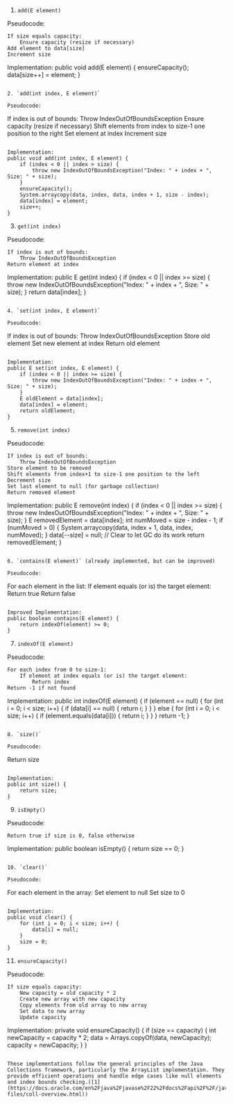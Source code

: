 1. `add(E element)`

Pseudocode:
```
If size equals capacity:
    Ensure capacity (resize if necessary)
Add element to data[size]
Increment size
```

Implementation:
public void add(E element) {
    ensureCapacity();
    data[size++] = element;
}
```

2. `add(int index, E element)`

Pseudocode:
```
If index is out of bounds:
    Throw IndexOutOfBoundsException
Ensure capacity (resize if necessary)
Shift elements from index to size-1 one position to the right
Set element at index
Increment size
```

Implementation:
public void add(int index, E element) {
    if (index < 0 || index > size) {
        throw new IndexOutOfBoundsException("Index: " + index + ", Size: " + size);
    }
    ensureCapacity();
    System.arraycopy(data, index, data, index + 1, size - index);
    data[index] = element;
    size++;
}
```

3. `get(int index)`

Pseudocode:
```
If index is out of bounds:
    Throw IndexOutOfBoundsException
Return element at index
```

Implementation:
public E get(int index) {
    if (index < 0 || index >= size) {
        throw new IndexOutOfBoundsException("Index: " + index + ", Size: " + size);
    }
    return data[index];
}
```

4. `set(int index, E element)`

Pseudocode:
```
If index is out of bounds:
    Throw IndexOutOfBoundsException
Store old element
Set new element at index
Return old element
```

Implementation:
public E set(int index, E element) {
    if (index < 0 || index >= size) {
        throw new IndexOutOfBoundsException("Index: " + index + ", Size: " + size);
    }
    E oldElement = data[index];
    data[index] = element;
    return oldElement;
}
```

5. `remove(int index)`

Pseudocode:
```
If index is out of bounds:
    Throw IndexOutOfBoundsException
Store element to be removed
Shift elements from index+1 to size-1 one position to the left
Decrement size
Set last element to null (for garbage collection)
Return removed element
```

Implementation:
public E remove(int index) {
    if (index < 0 || index >= size) {
        throw new IndexOutOfBoundsException("Index: " + index + ", Size: " + size);
    }
    E removedElement = data[index];
    int numMoved = size - index - 1;
    if (numMoved > 0) {
        System.arraycopy(data, index + 1, data, index, numMoved);
    }
    data[--size] = null; // Clear to let GC do its work
    return removedElement;
}
```

6. `contains(E element)` (already implemented, but can be improved)

Pseudocode:
```
For each element in the list:
    If element equals (or is) the target element:
        Return true
Return false
```

Improved Implementation:
public boolean contains(E element) {
    return indexOf(element) >= 0;
}
```

7. `indexOf(E element)`

Pseudocode:
```
For each index from 0 to size-1:
    If element at index equals (or is) the target element:
        Return index
Return -1 if not found
```

Implementation:
public int indexOf(E element) {
    if (element == null) {
        for (int i = 0; i < size; i++) {
            if (data[i] == null) {
                return i;
            }
        }
    } else {
        for (int i = 0; i < size; i++) {
            if (element.equals(data[i])) {
                return i;
            }
        }
    }
    return -1;
}
```

8. `size()`

Pseudocode:
```
Return size
```

Implementation:
public int size() {
    return size;
}
```

9. `isEmpty()`

Pseudocode:
```
Return true if size is 0, false otherwise
```

Implementation:
public boolean isEmpty() {
    return size == 0;
}
```

10. `clear()`

Pseudocode:
```
For each element in the array:
    Set element to null
Set size to 0
```

Implementation:
public void clear() {
    for (int i = 0; i < size; i++) {
        data[i] = null;
    }
    size = 0;
}
```

11. `ensureCapacity()`

Pseudocode:
```
If size equals capacity:
    New capacity = old capacity * 2
    Create new array with new capacity
    Copy elements from old array to new array
    Set data to new array
    Update capacity
```

Implementation:
private void ensureCapacity() {
    if (size == capacity) {
        int newCapacity = capacity * 2;
        data = Arrays.copyOf(data, newCapacity);
        capacity = newCapacity;
    }
}
```

These implementations follow the general principles of the Java Collections framework, particularly the ArrayList implementation. They provide efficient operations and handle edge cases like null elements and index bounds checking.([1](https://docs.oracle.com/en%2Fjava%2Fjavase%2F22%2Fdocs%2Fapi%2F%2F/java.base/java/util/doc-files/coll-overview.html))